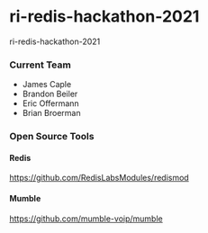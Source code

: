 # ri-redis-hackathon-2021
ri-redis-hackathon-2021

### Current Team
- James Caple
- Brandon Beiler
- Eric Offermann
- Brian Broerman 

### Open Source Tools
#### Redis
https://github.com/RedisLabsModules/redismod


#### Mumble
https://github.com/mumble-voip/mumble
